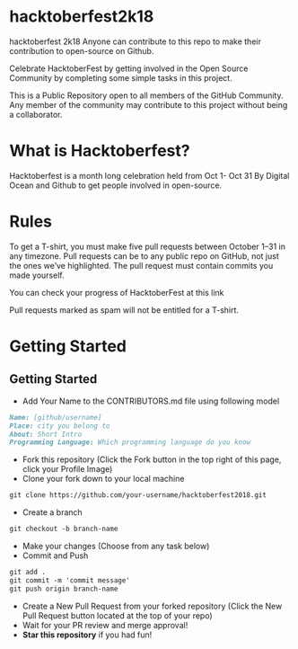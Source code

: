 # hacktoberfest2k18
hacktoberfest 2k18
Anyone can contribute to this repo to make their contribution to open-source on Github.

Celebrate HacktoberFest by getting involved in the Open Source Community by completing some simple tasks in this project.

This is a Public Repository open to all members of the GitHub Community. Any member of the community may contribute to this project without being a collaborator.

# What is Hacktoberfest?
Hacktoberfest is a month long celebration held from Oct 1- Oct 31 By Digital Ocean and Github to get people involved in open-source.

# Rules
To get a T-shirt, you must make five pull requests between October 1–31 in any timezone. Pull requests can be to any public repo on GitHub, not just the ones we’ve highlighted. The pull request must contain commits you made yourself. 

You can check your progress of HacktoberFest at this link

Pull requests marked as spam will not be entitled for a T-shirt.

# Getting Started

## Getting Started
* Add Your Name to the CONTRIBUTORS.md file using following model
```markdown
Name: [github/username]
Place: city you belong to
About: Short Intro
Programming Language: Which programming language do you know
```
* Fork this repository (Click the Fork button in the top right of this page, click your Profile Image)
* Clone your fork down to your local machine
```markdown
git clone https://github.com/your-username/hacktoberfest2018.git
```
* Create a branch
```markdown
git checkout -b branch-name
```
* Make your changes (Choose from any task below)
* Commit and Push
```markdown
git add .
git commit -m 'commit message'
git push origin branch-name
```
* Create a New Pull Request from your forked repository (Click the New Pull Request button located at the top of your repo)
* Wait for your PR review and merge approval!
* __Star this repository__ if you had fun!

